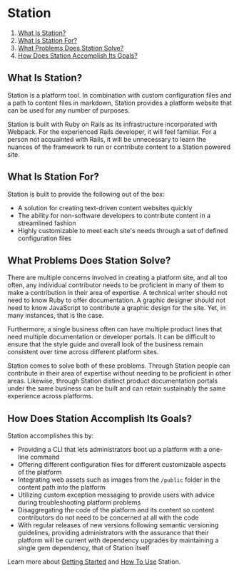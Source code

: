 # Station

1. [What Is Station?](#what-is-station)
2. [What Is Station For?](#what-is-station-for)
3. [What Problems Does Station Solve?](#what-problems-does-station-solve)
4. [How Does Station Accomplish Its Goals?](#how-does-station-accomplish-its-goals)

## What Is Station?

Station is a platform tool. In combination with custom configuration files and a path to content files in markdown, Station provides a platform website that can be used for any number of purposes.

Station is built with Ruby on Rails as its infrastructure incorporated with Webpack. For the experienced Rails developer, it will feel familiar. For a person not acquainted with Rails, it will be unnecessary to learn the nuances of the framework to run or contribute content to a Station powered site. 

## What Is Station For?

Station is built to provide the following out of the box:

* A solution for creating text-driven content websites quickly
* The ability for non-software developers to contribute content in a streamlined fashion
* Highly customizable to meet each site's needs through a set of defined configuration files

## What Problems Does Station Solve?

There are multiple concerns involved in creating a platform site, and all too often, any individual contributor needs to be proficient in many of them to make a contribution in their area of expertise. A technical writer should not need to know Ruby to offer documentation. A graphic designer should not need to know JavaScript to contribute a graphic design for the site. Yet, in many instances, that is the case.

Furthermore, a single business often can have multiple product lines that need multiple documentation or developer portals. It can be difficult to ensure that the style guide and overall look of the business remain consistent over time across different platform sites. 

Station comes to solve both of these problems. Through Station people can contribute in their area of expertise without needing to be proficient in other areas. Likewise, through Station distinct product documentation portals under the same business can be built and can retain sustainably the same experience across platforms.

## How Does Station Accomplish Its Goals?

Station accomplishes this by:

* Providing a CLI that lets administrators boot up a platform with a one-line command
* Offering different configuration files for different customizable aspects of the platform
* Integrating web assets such as images from the `/public` folder in the content path into the platform
* Utilizing custom exception messaging to provide users with advice during troubleshooting platform problems
* Disaggregating the code of the platform and its content so content contributors do not need to be concerned at all with the code
* With regular releases of new versions following semantic versioning guidelines, providing administrators with the assurance that their platform will be current with dependency upgrades by maintaining a single gem dependency, that of Station itself

Learn more about [Getting Started](/station/docs/Getting-Started) and [How To Use](/station/docs/How-To-Use) Station.